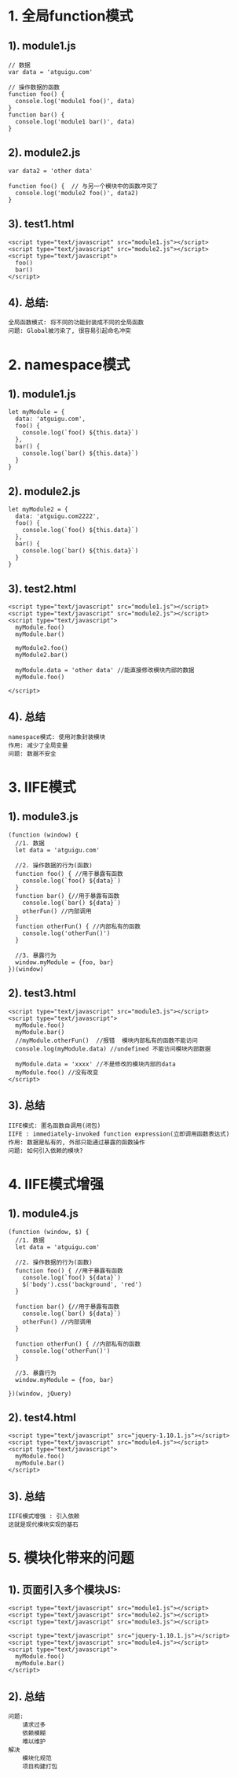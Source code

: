 # 1. 全局function模式
## 1). module1.js
    // 数据
    var data = 'atguigu.com'
    
    // 操作数据的函数
    function foo() {
      console.log('module1 foo()', data)
    }
    function bar() {
      console.log('module1 bar()', data)
    }
    
## 2). module2.js
    var data2 = 'other data'
    
    function foo() {  // 与另一个模块中的函数冲突了
      console.log('module2 foo()', data2)
    }
    
## 3). test1.html
    <script type="text/javascript" src="module1.js"></script>
    <script type="text/javascript" src="module2.js"></script>
    <script type="text/javascript">
      foo()
      bar()
    </script>
    
## 4). 总结:
    全局函数模式: 将不同的功能封装成不同的全局函数
    问题: Global被污染了, 很容易引起命名冲突
    
# 2. namespace模式
## 1). module1.js
    let myModule = {
      data: 'atguigu.com',
      foo() {
        console.log(`foo() ${this.data}`)
      },
      bar() {
        console.log(`bar() ${this.data}`)
      }
    }
    
## 2). module2.js
    let myModule2 = {
      data: 'atguigu.com2222',
      foo() {
        console.log(`foo() ${this.data}`)
      },
      bar() {
        console.log(`bar() ${this.data}`)
      }
    }
    
## 3). test2.html
    <script type="text/javascript" src="module1.js"></script>
    <script type="text/javascript" src="module2.js"></script>
    <script type="text/javascript">
      myModule.foo()
      myModule.bar()
    
      myModule2.foo()
      myModule2.bar()
    
      myModule.data = 'other data' //能直接修改模块内部的数据
      myModule.foo()
    
    </script>

## 4). 总结
    namespace模式: 使用对象封装模块
    作用: 减少了全局变量
    问题: 数据不安全
    
# 3. IIFE模式
## 1). module3.js
    (function (window) {
      //1. 数据
      let data = 'atguigu.com'
    
      //2. 操作数据的行为(函数)
      function foo() { //用于暴露有函数
        console.log(`foo() ${data}`)
      }
      function bar() {//用于暴露有函数
        console.log(`bar() ${data}`)
        otherFun() //内部调用
      }
      function otherFun() { //内部私有的函数
        console.log('otherFun()')
      }
    
      //3. 暴露行为
      window.myModule = {foo, bar}
    })(window)
    
## 2). test3.html
    <script type="text/javascript" src="module3.js"></script>
    <script type="text/javascript">
      myModule.foo()
      myModule.bar()
      //myModule.otherFun()  //报错  模块内部私有的函数不能访问
      console.log(myModule.data) //undefined 不能访问模块内部数据
    
      myModule.data = 'xxxx' //不是修改的模块内部的data
      myModule.foo() //没有改变
    </script>
    
## 3). 总结
    IIFE模式: 匿名函数自调用(闭包)
    IIFE : immediately-invoked function expression(立即调用函数表达式)
    作用: 数据是私有的, 外部只能通过暴露的函数操作
    问题: 如何引入依赖的模块?
    
# 4. IIFE模式增强
## 1). module4.js
    (function (window, $) {
      //1. 数据
      let data = 'atguigu.com'
    
      //2. 操作数据的行为(函数)
      function foo() { //用于暴露有函数
        console.log(`foo() ${data}`)
        $('body').css('background', 'red')
      }
    
      function bar() {//用于暴露有函数
        console.log(`bar() ${data}`)
        otherFun() //内部调用
      }
    
      function otherFun() { //内部私有的函数
        console.log('otherFun()')
      }
    
      //3. 暴露行为
      window.myModule = {foo, bar}
    
    })(window, jQuery)
     
## 2). test4.html
    <script type="text/javascript" src="jquery-1.10.1.js"></script>
    <script type="text/javascript" src="module4.js"></script>
    <script type="text/javascript">
      myModule.foo()
      myModule.bar()
    </script>
    
## 3). 总结
    IIFE模式增强 : 引入依赖
    这就是现代模块实现的基石
      
# 5. 模块化带来的问题
## 1). 页面引入多个模块JS:
    <script type="text/javascript" src="module1.js"></script>
    <script type="text/javascript" src="module2.js"></script>
    <script type="text/javascript" src="module3.js"></script>
    
    <script type="text/javascript" src="jquery-1.10.1.js"></script>
    <script type="text/javascript" src="module4.js"></script>
    <script type="text/javascript">
      myModule.foo()
      myModule.bar()
    </script>
    
## 2). 总结
    问题:
        请求过多
        依赖模糊
        难以维护
    解决
        模块化规范
        项目构建打包